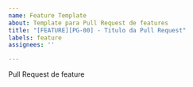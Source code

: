 ```yaml
---
name: Feature Template
about: Template para Pull Request de features
title: "[FEATURE][PG-00] - Titulo da Pull Request"
labels: feature
assignees: ''

---
```


Pull Request de feature
